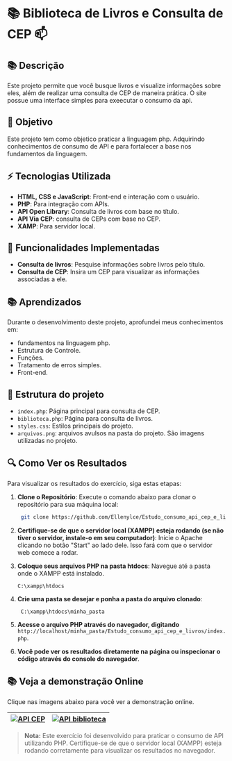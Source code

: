 # 📚 Biblioteca de Livros e Consulta de CEP 📫

## 📚 Descrição

Este projeto permite que você busque livros e visualize informações sobre eles, além de realizar uma consulta de CEP de maneira prática. 
O site possue uma interface simples para exeecutar o consumo da api.

## 🎯 Objetivo
Este projeto tem como objetico praticar a linguagem php. Adquirindo conhecimentos de consumo de API e para fortalecer a base nos fundamentos da linguagem.

## ⚡ Tecnologias Utilizada
- **HTML, CSS e JavaScript**: Front-end e interação com o usuário.
- **PHP**: Para integração com APIs.
- **API Open Library**: Consulta de livros com base no título.
- **API Via CEP**: consulta de CEPs com base no CEP.
- **XAMP**: Para servidor local.


## 🚀 Funcionalidades Implementadas

- **Consulta de livros**: Pesquise informações sobre livros pelo título.
- **Consulta de CEP**: Insira um CEP para visualizar as informações associadas a ele.

    
## 📚 Aprendizados
Durante o desenvolvimento deste projeto, aprofundei meus conhecimentos em:
- fundamentos na linguagem php.
- Estrutura de Controle.
- Funções.
- Tratamento de erros simples.
- Front-end.

## 📂 Estrutura do projeto
- `index.php`: Página principal para consulta de CEP.
- `biblioteca.php`: Página para consulta de livros.
- `styles.css`: Estilos principais do projeto.
- `arquivos.png`: arquivos avulsos na pasta do projeto. São imagens utilizadas no projeto.


## 🔍 Como Ver os Resultados

Para visualizar os resultados do exercício, siga estas etapas:

1. **Clone o Repositório**: Execute o comando abaixo para clonar o repositório para sua máquina local:
   ```bash
    git clone https://github.com/Ellenylce/Estudo_consumo_api_cep_e_livros.git
   
2. **Certifique-se de que o servidor local (XAMPP) esteja rodando (se não tiver o servidor, instale-o em seu computador)**:
   Inicie o Apache clicando no botão "Start" ao lado dele. Isso fará com que o servidor web comece a rodar.

3. **Coloque seus arquivos PHP na pasta htdocs**:
   Navegue até a pasta onde o XAMPP está instalado.
   ```O caminho geralmente é:
   C:\xampp\htdocs
   
4. **Crie uma pasta se desejar e ponha a pasta do arquivo clonado**:
   ```O caminho geralmente é:
    C:\xampp\htdocs\minha_pasta

5. **Acesse o arquivo PHP através do navegador, digitando**
   `http://localhost/minha_pasta/Estudo_consumo_api_cep_e_livros/index.php`.

6. **Você pode ver os resultados diretamente na página ou inspecionar o código através do console do navegador**.



## 📚 Veja a demonstração Online
Clique nas imagens abaixo para você ver a demonstração online.

|[![API CEP](https://github.com/Ellenylce/banco_imgs_read_me/raw/main/imgs/api_cep.png?raw=true)](https://youtu.be/Fj-n_MCIgEc)|[![API biblioteca](https://github.com/Ellenylce/banco_imgs_read_me/raw/main/imgs/api_biblioteca.png?raw=true)](https://youtu.be/97wNj58oGsE) |
|-------------------------------------------------------------------------------------------------|-------------------------------------------------------------------------------------------------|









> **Nota:** Este exercício foi desenvolvido para praticar o consumo de API utilizando PHP.
> Certifique-se de que o servidor local (XAMPP) esteja rodando corretamente para visualizar os resultados no navegador.
